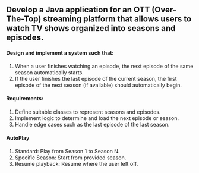 ## Develop a Java application for an OTT (Over-The-Top) streaming platform that allows users to watch TV shows organized into seasons and episodes.

#### Design and implement a system such that:
1. When a user finishes watching an episode, the next episode of the same season automatically starts.
2. If the user finishes the last episode of the current season, the first episode of the next season (if available) should automatically begin.

#### Requirements:

1. Define suitable classes to represent seasons and episodes.
2. Implement logic to determine and load the next episode or season.
3. Handle edge cases such as the last episode of the last season.

#### AutoPlay
1. Standard: Play from Season 1 to Season N.
2. Specific Season: Start from provided season.
3. Resume playback: Resume where the user left off.

